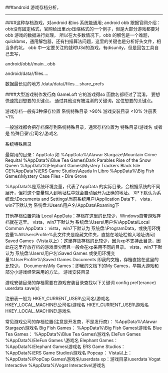 ###android 游戏存档分析，
***
####这种存档游戏，对android 和ios 系统能通用;
android obb 跟据官网介绍：obb没有固定格式，官网给出里zip压缩格式的一个例子，但是大部分游戏都要对obb 游戏的数据进行处理，
所以在大多数情况下，obb 的解包是一个难题，quickbms，通用解包器，还有扫描算法问题，这里的关键也是分析好头文件，相当多的坑，
obb 中一定要关注的就时U3d的游戏，有disunity，但是回包工具自己去写，

android/obb/<PackageName>/main.<VersionCode>.<PackageName>.obb

android/data/<PackageName>/files....

数据最长见的地方
/data/data/<PackageName>/files....share_prefs


####大型游戏制作发行商
GameLoft
它的游戏得so 函数名都经过了混淆，
要想快速找到想要的关键点，
通过其他没有被混淆的关键词，定位想要的关键点。


游戏存档一般有3种保存位置
系统特殊目录 >90%
游戏安装目录 <10%
注册表 <1%

一般游戏都会把存档保存到系统特殊目录，通常存档位置为
特殊目录\游戏名
或者是
特殊目录\公司名\游戏名

系统特殊目录

最常用的目录：AppData 
如
%AppData%\Alawar Stargaze\Mountain Crime Requital
%AppData%\Blue Tea Games\Dark Parables Rise of the Snow Queen
%AppData%\Elephant Games\Mystery Trackers Black Isle CE%AppData%\ERS Game Studios\Azada In Libro
%AppData%\Big Fish Games\Mystery Case Files - Dire Grove

%AppData%是系统环境变量，代表了AppData 的实际目录，会根据系统的不同展开，但将这个变量输入到地址栏中就会自动展开为正确的地址。
XP下默认为系统盘:\Documents and Settings\当前系统用户\Application Data下，
vista，win7下默认为 系统盘:\Users\用户名\AppData\Roaming下

其他存档位置包括
Local AppData：存档在这里的比较少，Windows自带游戏存档就在这里。
vista，win7下默认为 系统盘:\Users\用户名\AppData\Local
Common AppData：
vista，win7下默认为  系统盘:\ProgramData，或使用环境变量%AllUsersProfile%此文件夹是隐藏文件夹，直接在地址栏输入地址访问）
Saved Games（Vista以上）：这里存放存档的比较少，因为xp不支持此目录，因此在这里存放存档的游戏很少而且一般会在xp采用不同的目录。
vista，win7下默认为  系统盘:\Users\用户名\Saved Games 或使用环境变量%UserProfile%\Saved Games
Documents 即我的文档，存档直接在这里的比较少。
Documents\My Games：即我的文档下的My Games，早期大游戏和部分小游戏经常采用的方法。
游戏安装目录

游戏安装目录的存档需要在游戏安装目录查找以下关键词
config
pref(erance)
userdata
save(s)

注册表一般为
HKEY_CURRENT_USER\公司名\游戏名
HKEY_LOCAL_MACHINE\公司名\游戏名
HKEY_CURRENT_USER\游戏名
HKEY_LOCAL_MACHINE\游戏名 


常见游戏公司的存档位置(注意是开发商，不是发行商)：
%AppData%\Alawar Stargaze\游戏名
Big Fish Games：
%AppData%\Big Fish Games\游戏名
Blue Tea Games：
%AppData%\Blue Tea Games\游戏名
EleFun Games
%AppData%\EleFun Games \游戏名 
Elephant Games：
%AppData%\Elephant Games\游戏名
ERS Game Studios：
%AppData%\ERS Game Studios\游戏名
Popcap：
Vista以上：%AppData%\PopCap Games\游戏名\userdata
xp：游戏目录\userdata 
Vogat Interactive
%AppData%\Vogat Interactive\游戏名
